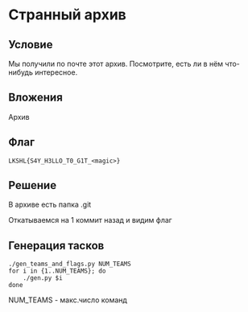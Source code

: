 # Странный архив
## Условие
Мы получили по почте этот архив. Посмотрите, есть ли в нём что-нибудь интересное.

## Вложения
Архив

## Флаг
`LKSHL{S4Y_H3LLO_T0_G1T_<magic>}`

## Решение
В архиве есть папка .git

Откатываемся на 1 коммит назад и видим флаг

## Генерация тасков
```
./gen_teams_and_flags.py NUM_TEAMS
for i in {1..NUM_TEAMS}; do
    ./gen.py $i
done
```

NUM_TEAMS - макс.число команд
